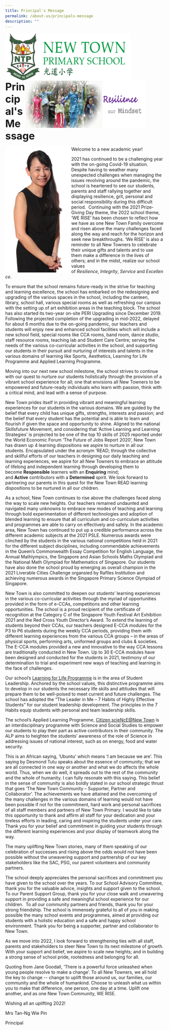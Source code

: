 ```yaml
---
title: Principal's Message
permalink: /about-us/principals-message
description: ""
---
```

<img src="/images/logosub.png" style="width:400px;height:150px;margin-left:0px;" align = "left">

<img src="/images/Header%20GIF.gif" style="width:380px;height:150px;margin-right:60px;" align = "right">
<br><br><br><br><br><br>

**<font size=6>Principal's Message</font>**


<img src="/images/About%20Us/Principal.png" style="width:210px;height:400px;margin-left:0px;" align = "left">

Welcome to a new academic year!

  

2021 has continued to be a challenging year with the on-going Covid-19 situation. Despite having to weather many unexpected challenges when managing the issues revolving around the pandemic, the school is heartened to see our students, parents and staff rallying together and displaying resilience, grit, personal and social responsibility during this difficult period.  Continuing with the 2021 Prize-Giving Day theme, the 2022 school theme, ‘WE RISE’ has been chosen to reflect how we have as one New Town Family overcome and risen above the many challenges faced along the way and reach for the horizon and seek new breakthroughs. ‘We RISE’ is also a reminder to all New Towners to celebrate their unique gifts and talents and to use them make a difference in the lives of others; and in the midst, realize our school values of _Resilience_, _Integrity_, _Service_ and _Excellence_.

  

To ensure that the school remains future-ready in the strive for teaching and learning excellence, the school has embarked on the redesigning and upgrading of the various spaces in the school, including the canteen, library, school hall, various special rooms as well as refreshing our campus with the setting up of art exhibition areas in the teaching block. The school has also started its two-year on-site PERI Upgrading since December 2019. Following the projected completion of the upgrading in mid-2022, delayed for about 6 months due to the on-going pandemic, our teachers and students will enjoy new and enhanced school facilities which will include a new school field, special rooms like CCA rooms, band room, dance studio, staff resource rooms, teaching lab and Student Care Centre; serving the needs of the various co-curricular activities in the school, and supporting our students in their pursuit and nurturing of interests and talents in the various domains of learning like Sports, Aesthetics, Learning for Life Programme and Applied Learning Programme.

  

Moving into our next new school milestone, the school strives to continue with our quest to nurture our students holistically through the provision of a vibrant school experience for all; one that envisions all New Towners to be empowered and future-ready individuals who learn with passion, think with a critical mind, and lead with a sense of purpose.

  

New Town prides itself in providing vibrant and meaningful learning experiences for our students in the various domains. We are guided by the belief that every child has unique gifts, strengths, interests and passion; and the belief that every student has the potential and is able to learn and flourish if given the space and opportunity to shine. Aligned to the national Skillsfuture Movement, and considering that ‘Active Learning and Learning Strategies’ is projected to be one of the top 10 skills of 2025 reported under the World Economic Forum ‘The Future of Jobs Report 2020’, New Town has drawn up 4 learning dispositions we aspire to nurture in all our students. Encapsulated under the acronym ‘READ; through the collective and skillful efforts of our teachers in designing our daily teaching and learning experiences, we aspire for all New Towners to embrace an attitude of lifelong and independent learning through developing them to become **Responsible** learners with an **Enquiring** mind; and **Active** contributors with a **Determined** spirit. We look forward to partnering our parents in this quest for the New Town READ learning dispositions to be nurtured in all our children. 

  

As a school, New Town continues to rise above the challenges faced along the way to scale new heights. Our teachers remained undaunted and navigated many unknowns to embrace new modes of teaching and learning through bold experimentation of different technologies and adoption of blended learning to ensure that all curriculum and co-curriculum activities and programmes are able to carry on effectively and safely. In the academic area, New Town has continued to put up a credible performance across the different academic subjects at the 2021 PSLE. Numerous awards were clinched by the students in the various national competitions held in 2021 for the different subject disciplines, including commendable achievements in the Queen’s Commonwealth Essay Competition for English Language, the Annual Mathlympics, the Singapore and Asian Schools Maths Olympiad and the National Math Olympiad for Mathematics of Singapore. Our students have also done the school proud by emerging as overall champion in the 2021 Liverable Cities Challenge organsied by Raflles Institution and achieving numerous awards in the Singapore Primary Science Olympiad of Singapore.

New Town is also committed to deepen our students’ learning experiences in the various co-curricular activities through the myriad of opportunities provided in the form of e-CCAs, competitions and other learning opportunities. The school is a proud recipient of the certificate of recognition at the Category C of the Singapore Youth Festival Art Exhibition 2021 and the Red Cross Youth Director’s Award. To extend the learning of students beyond their CCAs, our teachers designed E-CCA modules for the P3 to P6 students during the weekly CCA periods, providing them with different learning experiences from the various CCA groups – in the areas of physical sports, performing arts, uniformed groups and clubs & societies. The E-CCA modules provided a new and innovative to the way CCA lessons are traditionally conducted in New Town. Up to 30 E-CCA modules have been designed and conducted for the students in 2021, testimony of our determination to trial and experiment new ways of teaching and learning in the face of challenges. 

  

Our school’s [Learning for Life Programme](https://newtownpri.moe.edu.sg/school-programmes/learning-for-life-programme-llp) is in the area of Student Leadership. Anchored by the school values, this distinctive programme aims to develop in our students the necessary life skills and attitudes that will prepare them to be well-poised to meet current and future challenges. The school has adopted the “The Leader in Me – 7 Habits of Highly Effective Students” for our student leadership development. The principles in the 7 Habits equip students with personal and team leadership skills. 

  

The school’s Applied Learning Programme, [Citizen scieNcE@New Town](https://newtownpri.moe.edu.sg/school-programmes/applied-learning-programme-alp) is an interdisciplinary programme with Science and Social Studies to empower our students to play their part as active contributors in their community. The ALP aims to heighten the students’ awareness of the role of Science in addressing issues of national interest, such as on energy, food and water security. 

  

This is an African saying, ‘Ubuntu’ which means ‘I am because we are’. This saying by Desmond Tutu speaks about the essence of community; that we are all connected in one way or another and what we do affects the whole world. Thus, when we do well, it spreads out to the rest of the community and the whole of humanity. I can fully resonate with this saying. This belief in the sense of community is also boldly stated in our school strategic thrust that goes ‘The New Town Community – Supporter, Partner and Collaborator’. The achievements we have attained and the overcoming of the many challenges in the various domains of learning would not have been possible if not for the commitment, hard work and personal sacrifices of all staff members and partners of New Town Primary. I would like to take this opportunity to thank and affirm all staff for your dedication and your tireless efforts in leading, caring and inspiring the students under your care. Thank you for your belief and commitment in guiding your students through the different learning experiences and your display of teamwork along the way. 

  

The many uplifting New Town stories, many of them speaking of our celebration of successes and rising above the odds would not have been possible without the unwavering support and partnership of our key stakeholders like the SAC, PSG, our parent volunteers and community partners. 

  

The school deeply appreciates the personal sacrifices and commitment you have given to the school over the years. To our School Advisory Committee, thank you for the valuable advice, insights and support given to the school. To our Parent Support Group, thank you for your close walk and unwavering support in providing a safe and meaningful school experience for our children.  To all our community partners and friends, thank you for your strong friendship. The school is immensely grateful to all of you in making possible the many school events and programmes, aimed at providing our students with a holistic education and a safe and happy school environment. Thank you for being a supporter, partner and collaborator to New Town.

  

As we move into 2022, I look forward to strengthening ties with all staff, parents and stakeholders to steer New Town to its next milestone of growth. With your support and belief, we aspire to scale new heights; and in building a strong sense of school pride, rootedness and belonging for all. 

  

Quoting from Jane Goodall, ‘There is a powerful force unleashed when young people resolve to make a change’. To all New Towners, we all hold the key to change -- change to uplift those around us, our families, our community and the whole of humankind. Choose to unleash what us within you to make that difference, one person, one day at a time. Uplift one another, and as one New Town Community, WE RISE.

  

Wishing all an uplifting 2022!

  

Mrs Tan-Ng Wie Pin  

Principal